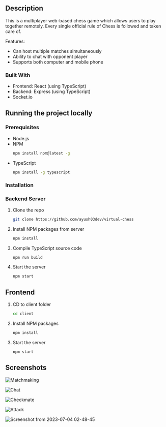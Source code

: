 ## Description
This is a multiplayer web-based chess game which allows users to play together remotely. Every single official rule of Chess is followed and taken care of.

Features:

- Can host multiple matches simultaneously
- Ability to chat with opponent player
- Supports both computer and mobile phone

### Built With
- Frontend: React (using TypeScript)
- Backend: Express (using TypeScript)
- Socket.io

## Running the project locally

### Prerequisites

- Node.js
- NPM
  ```sh
  npm install npm@latest -g
  ```
- TypeScript
  ```sh
  npm install -g typescript
  ```

### Installation
### Backend Server
1. Clone the repo
   ```sh
   git clone https://github.com/ayush03dev/virtual-chess
   ```
2. Install NPM packages from server
   ```sh
   npm install
   ```
3. Compile TypeScript source code
   ```sh 
   npm run build
   ```
4. Start the server
   ```sh 
   npm start
   ```

## Frontend
1. CD to client folder
   ```sh
   cd client
   ```
2. Install NPM packages
   ```sh
   npm install
   ```
3. Start the server
   ```sh 
   npm start
   ```
## Screenshots
![Matchmaking](https://github.com/ayush03dev/virtual-chess/assets/12969145/b4f9055d-acdf-462d-b166-b386d87188c3)

![Chat](https://github.com/ayush03dev/virtual-chess/assets/12969145/54378e40-9af9-4932-b0ea-ebbaac7d8665)

![Checkmate](https://github.com/ayush03dev/virtual-chess/assets/12969145/77893998-a3cf-4f59-932d-8fcf445ca606)

![Attack](https://github.com/ayush03dev/virtual-chess/assets/12969145/61f9e737-6056-42b2-afe7-67e8fc280f0a)

![Screenshot from 2023-07-04 02-48-45](https://github.com/ayush03dev/virtual-chess/assets/12969145/12affad1-ac80-4716-8ae3-4d4b1d07356e)


